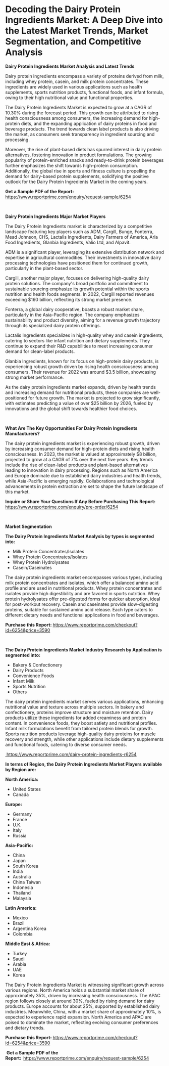 <p><h1>Decoding the Dairy Protein Ingredients Market: A Deep Dive into the Latest Market Trends, Market Segmentation, and Competitive Analysis</h1></p><p><strong>Dairy Protein Ingredients Market Analysis and Latest Trends</strong></p>
<p><p>Dairy protein ingredients encompass a variety of proteins derived from milk, including whey protein, casein, and milk protein concentrates. These ingredients are widely used in various applications such as health supplements, sports nutrition products, functional foods, and infant formula, owing to their high nutritional value and functional properties.</p><p>The Dairy Protein Ingredients Market is expected to grow at a CAGR of 10.30% during the forecast period. This growth can be attributed to rising health consciousness among consumers, the increasing demand for high-protein diets, and the expanding application of dairy proteins in food and beverage products. The trend towards clean label products is also driving the market, as consumers seek transparency in ingredient sourcing and processing.</p><p>Moreover, the rise of plant-based diets has spurred interest in dairy protein alternatives, fostering innovation in product formulations. The growing popularity of protein-enriched snacks and ready-to-drink protein beverages further emphasizes the shift towards high-protein consumption. Additionally, the global rise in sports and fitness culture is propelling the demand for dairy-based protein supplements, solidifying the positive outlook for the Dairy Protein Ingredients Market in the coming years.</p></p>
<p><strong>Get a Sample PDF of the Report:&nbsp;</strong> <a href="https://www.reportprime.com/enquiry/request-sample/6254?utm_campaign=4555&utm_medium=2&utm_source=Github&utm_content=ia&utm_term=15052025&utm_id=dairy-protein-ingredients">https://www.reportprime.com/enquiry/request-sample/6254</a></p>
<p>&nbsp;</p>
<p><strong>Dairy Protein Ingredients Major Market Players</strong></p>
<p><p>The Dairy Protein Ingredients market is characterized by a competitive landscape featuring key players such as ADM, Cargill, Bunge, Fonterra, Mead Johnson, CHS, Lactalis Ingredients, Dairy Farmers of America, Arla Food Ingredients, Glanbia Ingredients, Valio Ltd, and Alpavit. </p><p>ADM is a significant player, leveraging its extensive distribution network and expertise in agricultural commodities. Their investments in innovative dairy processing technologies have positioned them for continued growth, particularly in the plant-based sector.</p><p>Cargill, another major player, focuses on delivering high-quality dairy protein solutions. The company's broad portfolio and commitment to sustainable sourcing emphasize its growth potential within the sports nutrition and health foods segments. In 2022, Cargill reported revenues exceeding $160 billion, reflecting its strong market presence.</p><p>Fonterra, a global dairy cooperative, boasts a robust market share, particularly in the Asia-Pacific region. The company emphasizes sustainability and product diversity, aiming for a revenue growth trajectory through its specialized dairy protein offerings.</p><p>Lactalis Ingredients specializes in high-quality whey and casein ingredients, catering to sectors like infant nutrition and dietary supplements. They continue to expand their R&D capabilities to meet increasing consumer demand for clean-label products.</p><p>Glanbia Ingredients, known for its focus on high-protein dairy products, is experiencing robust growth driven by rising health consciousness among consumers. Their revenue for 2022 was around $3.5 billion, showcasing strong market performance.</p><p>As the dairy protein ingredients market expands, driven by health trends and increasing demand for nutritional products, these companies are well-positioned for future growth. The market is projected to grow significantly, with estimates predicting a value of over $25 billion by 2026, fueled by innovations and the global shift towards healthier food choices.</p></p>
<p>&nbsp;</p>
<p><strong>What Are The Key Opportunities For Dairy Protein Ingredients Manufacturers?</strong></p>
<p><p>The dairy protein ingredients market is experiencing robust growth, driven by increasing consumer demand for high-protein diets and rising health consciousness. In 2023, the market is valued at approximately $8 billion, projected to grow at a CAGR of 7% over the next five years. Key trends include the rise of clean-label products and plant-based alternatives leading to innovation in dairy processing. Regions such as North America and Europe dominate due to established dairy industries and health trends, while Asia-Pacific is emerging rapidly. Collaborations and technological advancements in protein extraction are set to shape the future landscape of this market.</p></p>
<p><strong>Inquire or Share Your Questions If Any Before Purchasing This Report:</strong> <a href="https://www.reportprime.com/enquiry/pre-order/6254?utm_campaign=4555&utm_medium=2&utm_source=Github&utm_content=ia&utm_term=15052025&utm_id=dairy-protein-ingredients">https://www.reportprime.com/enquiry/pre-order/6254</a></p>
<p>&nbsp;</p>
<p><strong>Market Segmentation</strong></p>
<p><strong>The Dairy Protein Ingredients Market Analysis by types is segmented into:</strong></p>
<p><ul><li>Milk Protein Concentrates/Isolates</li><li>Whey Protein Concentrates/Isolates</li><li>Whey Protein Hydrolysates</li><li>Casein/Caseinates</li></ul></p>
<p><p>The dairy protein ingredients market encompasses various types, including milk protein concentrates and isolates, which offer a balanced amino acid profile and are used in nutritional products. Whey protein concentrates and isolates provide high digestibility and are favored in sports nutrition. Whey protein hydrolysates offer pre-digested forms for quicker absorption, ideal for post-workout recovery. Casein and caseinates provide slow-digesting proteins, suitable for sustained amino acid release. Each type caters to different dietary needs and functional applications in food and beverages.</p></p>
<p><strong>Purchase this Report:&nbsp;</strong><a href="https://www.reportprime.com/checkout?id=6254&price=3590&utm_campaign=4555&utm_medium=2&utm_source=Github&utm_content=ia&utm_term=15052025&utm_id=dairy-protein-ingredients">https://www.reportprime.com/checkout?id=6254&price=3590</a></p>
<p>&nbsp;</p>
<p><strong>The Dairy Protein Ingredients Market Industry Research by Application is segmented into:</strong></p>
<p><ul><li>Bakery & Confectionery</li><li>Dairy Products</li><li>Convenience Foods</li><li>Infant Milk</li><li>Sports Nutrition</li><li>Others</li></ul></p>
<p><p>The dairy protein ingredients market serves various applications, enhancing nutritional value and texture across multiple sectors. In bakery and confectionery, proteins improve structure and moisture retention. Dairy products utilize these ingredients for added creaminess and protein content. In convenience foods, they boost satiety and nutritional profiles. Infant milk formulations benefit from tailored protein blends for growth. Sports nutrition products leverage high-quality dairy proteins for muscle recovery and strength, while other applications include dietary supplements and functional foods, catering to diverse consumer needs.</p></p>
<p><a href="https://www.reportprime.com/dairy-protein-ingredients-r6254?utm_campaign=4555&utm_medium=2&utm_source=Github&utm_content=ia&utm_term=15052025&utm_id=dairy-protein-ingredients">&nbsp;https://www.reportprime.com/dairy-protein-ingredients-r6254</a></p>
<p><strong>In terms of Region, the Dairy Protein Ingredients Market Players available by Region are:</strong></p>
<p>
    <p> <strong> North America: </strong>
        <ul>
            <li>United States</li>
            <li>Canada</li>
        </ul>
        </p> 
    <p> <strong> Europe: </strong>
        <ul>
            <li>Germany</li>
            <li>France</li>
            <li>U.K.</li>
            <li>Italy</li>
            <li>Russia</li>
        </ul>
        </p> 
    <p> <strong> Asia-Pacific: </strong>
        <ul>
            <li>China</li>
            <li>Japan</li>
            <li>South Korea</li>
            <li>India</li>
            <li>Australia</li>
            <li>China Taiwan</li>
            <li>Indonesia</li>
            <li>Thailand</li>
            <li>Malaysia</li>
        </ul>
        </p> 
    <p> <strong> Latin America: </strong>
        <ul>
            <li>Mexico</li>
            <li>Brazil</li>
            <li>Argentina Korea</li>
            <li>Colombia</li>
        </ul>
        </p> 
    <p> <strong> Middle East & Africa: </strong>
        <ul>
            <li>Turkey</li>
            <li>Saudi</li>
            <li>Arabia</li>
            <li>UAE</li>
            <li>Korea</li>
        </ul>
    </p>
    </p>
<p><p>The Dairy Protein Ingredients Market is witnessing significant growth across various regions. North America holds a substantial market share of approximately 35%, driven by increasing health consciousness. The APAC region follows closely at around 30%, fueled by rising demand for dairy products. Europe accounts for about 25%, supported by established dairy industries. Meanwhile, China, with a market share of approximately 10%, is expected to experience rapid expansion. North America and APAC are poised to dominate the market, reflecting evolving consumer preferences and dietary trends.</p></p>
<p><strong>Purchase this Report: </strong><a href="https://www.reportprime.com/checkout?id=6254&price=3590&utm_campaign=4555&utm_medium=2&utm_source=Github&utm_content=ia&utm_term=15052025&utm_id=dairy-protein-ingredients">https://www.reportprime.com/checkout?id=6254&price=3590</a></p>
<p>&nbsp;<strong>Get a Sample PDF of the Report:&nbsp;&nbsp;</strong><a href="https://www.reportprime.com/enquiry/request-sample/6254?utm_campaign=4555&utm_medium=2&utm_source=Github&utm_content=ia&utm_term=15052025&utm_id=dairy-protein-ingredients">https://www.reportprime.com/enquiry/request-sample/6254</a></p>
<p><strong></strong></p>
<p><p></p><p></p><p></p></p>